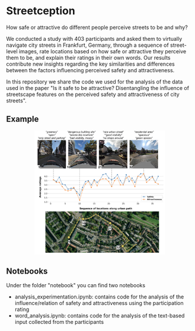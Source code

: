 # Streetception
How safe or attractive do different people perceive streets to be and why?

We conducted a study with 403 participants and asked them to virtually navigate city streets in Frankfurt, Germany, through a sequence of street-level images, rate locations based on how safe or attractive they perceive them to be, and explain their ratings in their own words. Our results contribute new insights regarding the key similarities and differences between the factors influencing perceived safety and attractiveness.

In this repository we share the code we used for the analysis of the data used in the paper "Is it safe to be attractive? Disentangling the influence of streetscape features on the perceived safety and attractiveness of city streets".

## Example
<p align="center">
    <img src="https://github.com/MiliasV/streetception/blob/main/img_gh/path_compl.png" width="70%">
</p>

## Notebooks
Under the folder "notebook" you can find two notebooks
* analysis_experimentation.ipynb: contains code for the analysis of the influence/relation of safety and attractiveness using the participation rating
* word_analysis.ipynb: contains code for the analysis of the text-based input collected from the participants
